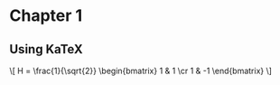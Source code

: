 # Chapter 1

## Using KaTeX

\\[
    H = \frac{1}{\sqrt{2}}
    \begin{bmatrix}
        1 & 1 \cr
        1 & -1
    \end{bmatrix}
\\]
